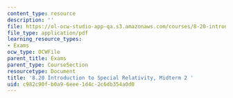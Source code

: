 ```yaml
---
content_type: resource
description: ''
file: https://ol-ocw-studio-app-qa.s3.amazonaws.com/courses/8-20-introduction-to-special-relativity-january-iap-2021/c982c90fb0a96eee1d4c2c6db354a0d0_MIT8_20iap21_midterm2.pdf
file_type: application/pdf
learning_resource_types:
- Exams
ocw_type: OCWFile
parent_title: Exams
parent_type: CourseSection
resourcetype: Document
title: '8.20 Introduction to Special Relativity, Midterm 2 '
uid: c982c90f-b0a9-6eee-1d4c-2c6db354a0d0
---
```

